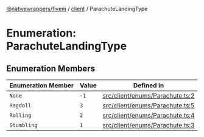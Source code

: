 [@nativewrappers/fivem](../../README.md) / [client](../README.md) / ParachuteLandingType

# Enumeration: ParachuteLandingType

## Enumeration Members

| Enumeration Member | Value | Defined in |
| ------ | ------ | ------ |
| `None` | `-1` | [src/client/enums/Parachute.ts:2](https://github.com/nativewrappers/fivem/blob/631c6d86e9569591c88ce277255e6c3e13e943cb/src/client/enums/Parachute.ts#L2) |
| `Ragdoll` | `3` | [src/client/enums/Parachute.ts:5](https://github.com/nativewrappers/fivem/blob/631c6d86e9569591c88ce277255e6c3e13e943cb/src/client/enums/Parachute.ts#L5) |
| `Rolling` | `2` | [src/client/enums/Parachute.ts:4](https://github.com/nativewrappers/fivem/blob/631c6d86e9569591c88ce277255e6c3e13e943cb/src/client/enums/Parachute.ts#L4) |
| `Stumbling` | `1` | [src/client/enums/Parachute.ts:3](https://github.com/nativewrappers/fivem/blob/631c6d86e9569591c88ce277255e6c3e13e943cb/src/client/enums/Parachute.ts#L3) |
